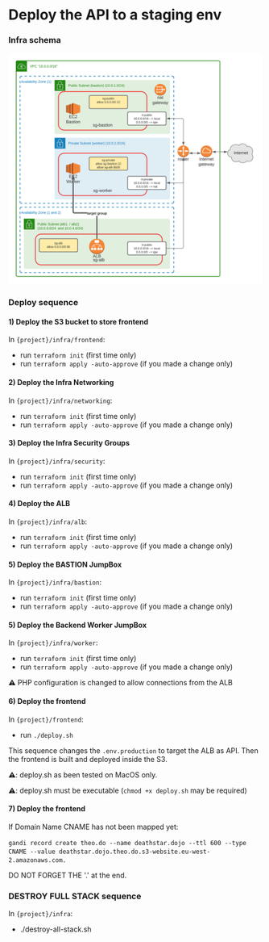 # Deploy the API to a staging env

### Infra schema
![alt text](./images/dojo-security-infra.png "infrastructure schema")

### Deploy sequence
#### 1) Deploy the S3 bucket to store frontend
In `{project}/infra/frontend`:
- run `terraform init`    (first time only)
- run `terraform apply -auto-approve` (if you made a change only)

#### 2) Deploy the Infra Networking
In `{project}/infra/networking`:
- run `terraform init`    (first time only)
- run `terraform apply -auto-approve`  (if you made a change only)

#### 3) Deploy the Infra Security Groups
In `{project}/infra/security`:
- run `terraform init`    (first time only)
- run `terraform apply -auto-approve`  (if you made a change only)

#### 4) Deploy the ALB
In `{project}/infra/alb`:
- run `terraform init`    (first time only)
- run `terraform apply -auto-approve`  (if you made a change only)

#### 5) Deploy the BASTION JumpBox
In `{project}/infra/bastion`:
- run `terraform init`    (first time only)
- run `terraform apply -auto-approve`  (if you made a change only)

#### 5) Deploy the Backend Worker JumpBox
In `{project}/infra/worker`:
- run `terraform init`    (first time only)
- run `terraform apply -auto-approve`  (if you made a change only)
  
⚠️ PHP configuration is changed to allow connections from the ALB


#### 6) Deploy the frontend
In `{project}/frontend`:
- run `./deploy.sh`

This sequence changes the `.env.production` to target the ALB as API. Then the frontend is built and deployed inside the S3.

⚠️: deploy.sh as been tested on MacOS only. 

⚠️: deploy.sh must be executable (`chmod +x deploy.sh` may be required)

#### 7) Deploy the frontend
If Domain Name CNAME has not been mapped yet:

```gandi record create theo.do --name deathstar.dojo --ttl 600 --type CNAME --value deathstar.dojo.theo.do.s3-website.eu-west-2.amazonaws.com.```

DO NOT FORGET THE '.' at the end.


### DESTROY FULL STACK sequence
In `{project}/infra`:
- ./destroy-all-stack.sh

